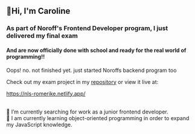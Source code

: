 <h2>👋Hi, I'm Caroline</h2>
<h3>As part of Noroff's Frontend Developer program, I just delivered my final exam</h3>
<h4>And are now officially done with school and ready for the real world of programming!!</h4>

<p>Oops! no. not finished yet. just started Noroffs backend program too</p>
<p>Check out my exam project in my <a href="https://github.com/car-dan/nls-romerike.git">repository</a> or view it live at:  </p>
<p><a href="https://nls-romerike.netlify.app/">https://nls-romerike.netlify.app/</a></p>

<br/>
👀 I’m currently searching for work as a junior frontend developer. 
<br/>
🌱 I am currently learning object-oriented programming in order to expand my JavaScript knowledge.


